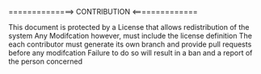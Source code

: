 ==============> CONTRIBUTION <==============

This document is protected by a License that allows redistribution of the system
Any Modifcation however, must include the license definition
The each contributor must generate its own branch and provide pull requests before any modifcation
Failure to do so will result in a ban and a report of the person concerned
